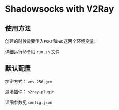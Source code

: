 # Shadowsocks with V2Ray

## 使用方法

创建的时候需要传入`PORT`和`PWD`这两个环境变量。

详细运行命令见 `run.sh` 文件

## 默认配置

  加密方式： `aes-256-gcm`
  
  混淆插件： `v2ray-plugin`
  
  详细参数见 `config.json`
  
